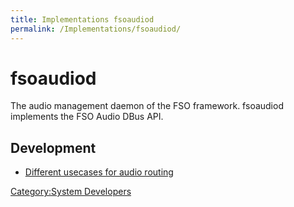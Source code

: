 ```yaml
---
title: Implementations fsoaudiod
permalink: /Implementations/fsoaudiod/
---
```


fsoaudiod
=========

The audio management daemon of the FSO framework. fsoaudiod implements the FSO Audio DBus API.

Development
-----------

-   [Different usecases for audio routing](/Implementations/fsoaudiod/RoutingUsecases "wikilink")

[Category:System Developers](/Category:System_Developers "wikilink")